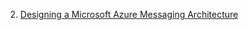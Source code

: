2. [Designing a Microsoft Azure Messaging Architecture](https://app.pluralsight.com/library/courses/microsoft-azure-messaging-architecture-designing/table-of-contents)  